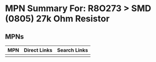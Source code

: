 



# MPN Summary For: R8O273 > SMD (0805) 27k Ohm Resistor

## MPNs
  

|MPN|Direct Links|Search Links|
| :--- | :--- | :--- |
||||
